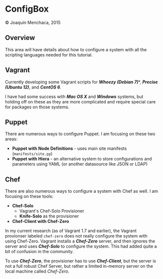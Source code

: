 # ConfigBox

© Joaquin Menchaca, 2015

## Overview

This area will have details about how to configure a system with all the scripting languages needed for this tutorial.

## Vagrant

Currently developing some Vagrant scripts for ***Wheezy (Debian 7)****, ***Precise (Ubuntu 12)***, and ***CentOS 6***.

I have had some success with ***Mac OS X*** and ***Windows*** systems, but holding off on these as they are more complicated and require special care for packages on those systems.

## Puppet

There are numerous ways to configure Puppet. I am focusing on these two areas:

* **Puppet with Node Definitions** - uses main site manifests (`manifests/site.pp`)
* **Puppet with Hiera** - an alternative system to store configurations and parameters using YAML (or another datasource like JSON or LDAP)

## Chef

There are also numerous ways to configure a system with Chef as well.  I am focusing on these tools:

* **Chef-Solo**
  * Vagrant's Chef-Solo Provisioner
  * **Knife-Solo** as the provisioner
* **Chef-Client with Chef-Zero**

In my current research (as of Vagrant 1.7 and earlier), the Vagrant provionser labeled `chef-zero` does not really configure the system with using Chef-Zero.  Vagrant installs a ***Chef-Zero*** server, and then ignores the server and uses ***Chef-Solo*** to configure the system.  This had added quite a bit of confusion in the community.

To use ***Chef-Zero***, the provisioner has to use ***Chef-Client***, but the server is not a full robust Chef Server, but rather a limited in-memory server on the local machine called *Chef-Zero*.  
